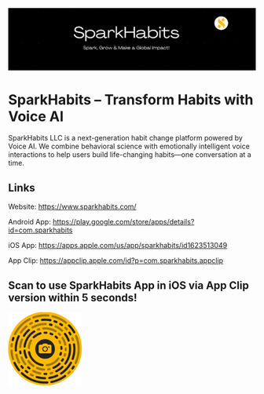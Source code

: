 <picture>
<img alt="github-banner" src="./profile/sparkhabits-profile-banner.png" />
</picture>

# SparkHabits – Transform Habits with Voice AI

SparkHabits LLC is a next-generation habit change platform powered by Voice AI. We combine behavioral science with emotionally intelligent voice interactions to help users build life-changing habits—one conversation at a time.

## Links

Website: https://www.sparkhabits.com/

Android App: https://play.google.com/store/apps/details?id=com.sparkhabits

iOS App: https://apps.apple.com/us/app/sparkhabits/id1623513049

App Clip: https://appclip.apple.com/id?p=com.sparkhabits.appclip

## Scan to use SparkHabits App in iOS via App Clip version within 5 seconds!

<picture>
<img alt="github-banner" width="150" height="150" src="./profile/apple-app-clip-qr-code.webp" />
</picture>
